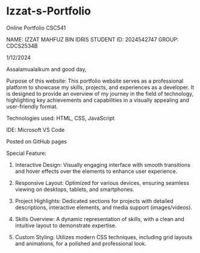# Izzat-s-Portfolio
 
Online Portfolio CSC541

NAME: IZZAT MAHFUZ BIN IDRIS
STUDENT ID: 2024542747
GROUP: CDCS2534B

1/12/2024

Assalamualaikum and good day,

Purpose of this website: This portfolio website serves as a professional platform to showcase my skills, projects, and experiences as a developer. It is designed to provide an overview of my journey in the field of technology, highlighting key achievements and capabilities in a visually appealing and user-friendly format.

Technologies used: HTML, CSS, JavaScript

IDE: Microsoft VS Code

Posted on GitHub pages

Special Feature: 

1. Interactive Design: Visually engaging interface with smooth transitions and hover effects over the elements to enhance user experience.

2. Responsive Layout: Optimized for various devices, ensuring seamless viewing on desktops, tablets, and smartphones.

3. Project Highlights: Dedicated sections for projects with detailed descriptions, interactive elements, and media support (images/videos).

4. Skills Overview: A dynamic representation of skills, with a clean and intuitive layout to demonstrate expertise.

5. Custom Styling: Utilizes modern CSS techniques, including grid layouts and animations, for a polished and professional look.
